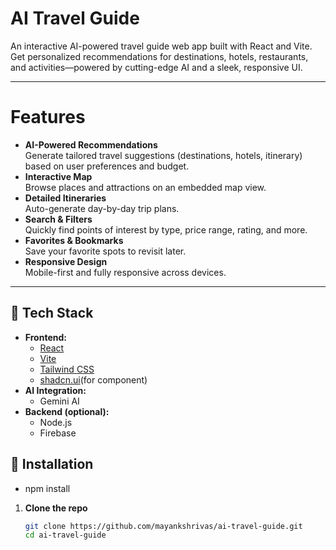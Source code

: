# AI Travel Guide

An interactive AI-powered travel guide web app built with React and Vite. Get personalized recommendations for destinations, hotels, restaurants, and activities—powered by cutting-edge AI and a sleek, responsive UI.

---

# Features

- **AI-Powered Recommendations**  
  Generate tailored travel suggestions (destinations, hotels, itinerary) based on user preferences and budget.
- **Interactive Map**  
  Browse places and attractions on an embedded map view.
- **Detailed Itineraries**  
  Auto-generate day-by-day trip plans.
- **Search & Filters**  
  Quickly find points of interest by type, price range, rating, and more.
- **Favorites & Bookmarks**  
  Save your favorite spots to revisit later.
- **Responsive Design**  
  Mobile-first and fully responsive across devices.

---

## 🎨 Tech Stack

- **Frontend:**  
  - [React](https://reactjs.org/)  
  - [Vite](https://vitejs.dev/)  
  - [Tailwind CSS](https://tailwindcss.com/)
  - [shadcn.ui](https://ui.shadcn.com/)(for component)
- **AI Integration:**  
  - Gemini AI 
- **Backend (optional):**  
  - Node.js 
  - Firebase  


## 🔧 Installation
  - npm install 
1. **Clone the repo**  
   ```bash
   git clone https://github.com/mayankshrivas/ai-travel-guide.git
   cd ai-travel-guide
